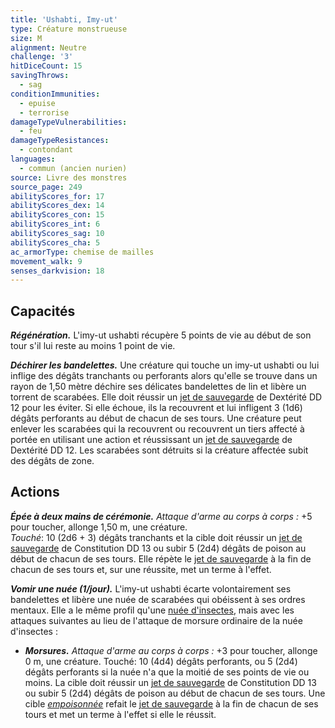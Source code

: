 ```yaml
---
title: 'Ushabti, Imy-ut'
type: Créature monstrueuse
size: M
alignment: Neutre
challenge: '3'
hitDiceCount: 15
savingThrows:
  - sag
conditionImmunities:
  - epuise
  - terrorise
damageTypeVulnerabilities:
  - feu
damageTypeResistances:
  - contondant
languages:
  - commun (ancien nurien)
source: Livre des monstres
source_page: 249
abilityScores_for: 17
abilityScores_dex: 14
abilityScores_con: 15
abilityScores_int: 6
abilityScores_sag: 10
abilityScores_cha: 5
ac_armorType: chemise de mailles
movement_walk: 9
senses_darkvision: 18
---
```

## Capacités
**_Régénération._** L'imy-ut ushabti récupère 5 points de vie au début de son tour s'il lui reste au moins 1 point de vie.

**_Déchirer les bandelettes._** Une créature qui touche un imy-ut ushabti ou lui inflige des dégâts tranchants ou perforants alors qu'elle se trouve dans un rayon de 1,50 mètre déchire ses délicates bandelettes de lin et libère un torrent de scarabées. Elle doit réussir un [jet de sauvegarde](/utiliser-les-caracteristiques/#jets-de-sauvegarde) de Dextérité DD 12 pour les éviter. Si elle échoue, ils la recouvrent et lui infligent 3 (1d6) dégâts perforants au début de chacun de ses tours. Une créature peut enlever les scarabées qui la recouvrent ou recouvrent un tiers affecté à portée en utilisant une action et réussissant un [jet de sauvegarde](/utiliser-les-caracteristiques/#jets-de-sauvegarde) de Dextérité DD 12. Les scarabées sont détruits si la créature affectée subit des dégâts de zone.

## Actions
**_Épée à deux mains de cérémonie._** _Attaque d'arme au corps à corps :_ +5 pour toucher, allonge 1,50 m, une créature.  
_Touché_: 10 (2d6 + 3) dégâts tranchants et la cible doit réussir un [jet de sauvegarde](/utiliser-les-caracteristiques/#jets-de-sauvegarde) de Constitution DD 13 ou subir 5 (2d4) dégâts de poison au début de chacun de ses tours. Elle répète le [jet de sauvegarde](/utiliser-les-caracteristiques/#jets-de-sauvegarde) à la fin de chacun de ses tours et, sur une réussite, met un terme à l'effet.

**_Vomir une nuée (1/jour)._** L'imy-ut ushabti écarte volontairement ses bandelettes et libère une nuée de scarabées qui obéissent à ses ordres mentaux. Elle a le même profil qu'une [nuée d'insectes](/bestiaire/nuee-d-insectes/), mais avec les attaques suivantes au lieu de l'attaque de morsure ordinaire de la nuée d'insectes :

* **_Morsures._** _Attaque d'arme au corps à corps :_ +3 pour toucher, allonge 0 m, une créature. Touché: 10 (4d4) dégâts perforants, ou 5 (2d4) dégâts perforants si la nuée n'a que la moitié de ses points de vie ou moins. La cible doit réussir un [jet de sauvegarde](/utiliser-les-caracteristiques/#jets-de-sauvegarde) de Constitution DD 13 ou subir 5 (2d4) dégâts de poison au début de chacun de ses tours. Une cible [_empoisonnée_](/gerer-la-sante-du-personnage/#empoisonne) refait le [jet de sauvegarde](/utiliser-les-caracteristiques/#jets-de-sauvegarde) à la fin de chacun de ses tours et met un terme à l'effet si elle le réussit.
